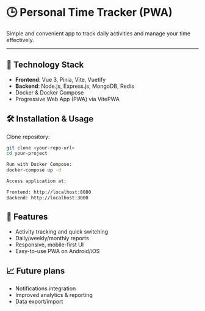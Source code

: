 # 🕒 Personal Time Tracker (PWA)

Simple and convenient app to track daily activities and manage your time effectively.

---

## 🚀 Technology Stack

- **Frontend**: Vue 3, Pinia, Vite, Vuetify
- **Backend**: Node.js, Express.js, MongoDB, Redis
- Docker & Docker Compose
- Progressive Web App (PWA) via VitePWA

## 🛠 Installation & Usage

Clone repository:

```bash
git clone <your-repo-url>
cd your-project

Run with Docker Compose:
docker-compose up -d

Access application at:

Frontend: http://localhost:8080
Backend: http://localhost:3000
```

## 🚀 Features

- Activity tracking and quick switching
- Daily/weekly/monthly reports
- Responsive, mobile-first UI
- Easy-to-use PWA on Android/iOS

## 📈 Future plans

- Notifications integration
- Improved analytics & reporting
- Data export/import

